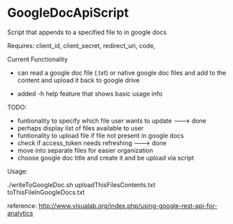 # GoogleDocApiScript
Script that appends to a specified file to in google docs

Requires: client_id, client_secret, redirect_uri, code,
  
Current Functionality
- can read a google doc file (.txt)  or native google doc files
  and add to the content and upload it 
  back to google drive

- added -h help feature that shows basic usage info

TODO:
- funtionality to specify which file user wants to 
  update ---> done
 - perhaps display list of files available to user
- funtionality to upload file if file not present
  in google docs
- check if access_token needs refreshing ---> done
- move into separate files for easier organization
- choose google doc title and create it and be upload via script

Usage:

./writeToGoogleDoc.sh uploadThisFilesContents.txt toThisFileInGoogleDocs.txt 

reference:
http://www.visualab.org/index.php/using-google-rest-api-for-analytics
